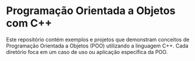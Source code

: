# Programação Orientada a Objetos com C++

Este repositório contém exemplos e projetos que demonstram conceitos de Programação Orientada a Objetos (POO) utilizando a linguagem C++. Cada diretório foca em um caso de uso ou aplicação específica da POO.
